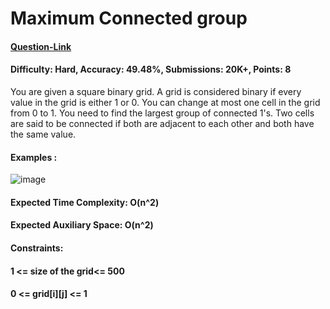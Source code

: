 # Maximum Connected group
#### [Question-Link](https://www.geeksforgeeks.org/problems/maximum-connected-group/1)
#### Difficulty: Hard, Accuracy: 49.48%, Submissions: 20K+, Points: 8
You are given a square binary grid. A grid is considered binary if every value in the grid is either 1 or 0. You can change at most one cell in the grid from 0 to 1. You need to find the largest group of connected  1's. Two cells are said to be connected if both are adjacent to each other and both have the same value.

#### Examples :

![image](https://github.com/Yashwanth137/GFG-Potd/assets/75321458/c88a9c33-8eff-4007-b164-ac793441b67e)

#### Expected Time Complexity: O(n^2)
#### Expected Auxiliary Space: O(n^2)

#### Constraints:
#### 1 <= size of the grid<= 500
#### 0 <= grid[i][j] <= 1
